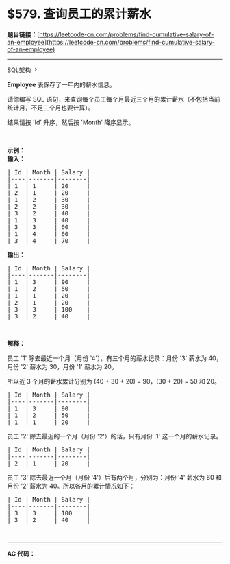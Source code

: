 # $579. 查询员工的累计薪水

**题目链接：**[https://leetcode-cn.com/problems/find-cumulative-salary-of-an-employee](https://leetcode-cn.com/problems/find-cumulative-salary-of-an-employee)

---

<div class="content__1Y2H">
 <div class="sql-schema-wrapper__1jqS">
  <a class="sql-schema-link__1VAC">SQL架构
   <svg viewbox="0 0 24 24" width="1em" height="1em" class="css-1lc17o4-icon">
    <path fill-rule="evenodd" d="M10 6L8.59 7.41 13.17 12l-4.58 4.59L10 18l6-6z"></path>
   </svg></a>
 </div>
 <div class="notranslate">
  <p><strong>Employee</strong> 表保存了一年内的薪水信息。</p> 
  <p>请你编写 SQL 语句，来查询每个员工每个月最近三个月的累计薪水（不包括当前统计月，不足三个月也要计算）。</p> 
  <p>结果请按 'Id' 升序，然后按 'Month' 降序显示。</p> 
  <p>&nbsp;</p> 
  <p><strong>示例：</strong><br> <strong>输入：</strong></p> 
  <pre class="language-text">| Id | Month | Salary |
|----|-------|--------|
| 1  | 1     | 20     |
| 2  | 1     | 20     |
| 1  | 2     | 30     |
| 2  | 2     | 30     |
| 3  | 2     | 40     |
| 1  | 3     | 40     |
| 3  | 3     | 60     |
| 1  | 4     | 60     |
| 3  | 4     | 70     |
</pre> 
  <p><strong>输出：</strong></p> 
  <pre class="language-text">| Id | Month | Salary |
|----|-------|--------|
| 1  | 3     | 90     |
| 1  | 2     | 50     |
| 1  | 1     | 20     |
| 2  | 1     | 20     |
| 3  | 3     | 100    |
| 3  | 2     | 40     |
</pre> 
  <p>&nbsp;</p> 
  <p><strong>解释：</strong></p> 
  <p>员工 '1'&nbsp;除去最近一个月（月份 '4'），有三个月的薪水记录：月份 '3'&nbsp;薪水为&nbsp;40，月份 '2'&nbsp;薪水为 30，月份 '1'&nbsp;薪水为 20。</p> 
  <p>所以近 3 个月的薪水累计分别为&nbsp;(40 + 30 + 20) =&nbsp;90，(30 + 20) = 50 和 20。</p> 
  <pre class="language-text">| Id | Month | Salary |
|----|-------|--------|
| 1  | 3     | 90     |
| 1  | 2     | 50     |
| 1  | 1     | 20     |
</pre> 
  <p>员工 '2' 除去最近的一个月（月份 '2'）的话，只有月份 '1' 这一个月的薪水记录。</p> 
  <pre class="language-text">| Id | Month | Salary |
|----|-------|--------|
| 2  | 1     | 20     |
</pre> 
  <p>员工 '3' 除去最近一个月（月份 '4'）后有两个月，分别为：月份 '4' 薪水为 60 和 月份 '2' 薪水为 40。所以各月的累计情况如下：</p> 
  <pre class="language-text">| Id | Month | Salary |
|----|-------|--------|
| 3  | 3     | 100    |
| 3  | 2     | 40     |
</pre> 
  <p>&nbsp;</p> 
 </div>
</div>

---

**AC 代码：**

```java

```
